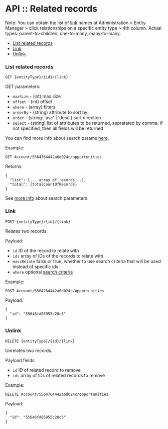 # API :: Related records

Note: You can obtain the list of [link](../../administration/terms-and-naming.md#link) names at Administration > Entity Manager > click relationships on a specific entity type > 4th column. Actual types: parent-to-children, one-to-many, many-to-many.

* [List related records](#list-related-records)
* [Link](#link)
* [Unlink](#unlink)

### List related records

`GET {entityType}/{id}/{link}`

GET parameters:

* `maxSize` - (int) max size
* `offset` - (int) offset
* `where` - (array) filters
* `orderBy` - (string) attribute to sort by
* `order` - (string: 'asc' | 'desc') sort direction
* `select` - (string) list of attributes to be returned, sepratated by comma; if not specified, then all fields will be returned

You can find more info about search params [here](../api-search-params.md).

Example:

`GET Account/5564764442a6d024c/opportunities`

Returns:

```
{
  "list": [... array of records...],
  "total": {totalCountOfRecords}
}
```

See [more info](../api-search-params.md) about search parameters.

### Link

`POST {entityType}/{id}/{link}`

Relates two records.

Payload:

* `id` ID of the record to relate with
* `ids` array of IDs of the records to relate with
* `massRelate` false or true, whether to use search criteria that will be used instead of specific ids
* `where` optional [search criteria](../api-search-params.md#where)

Example:

`POST Account/5564764442a6d024c/opportunities`

Payload:
```
{
  "id": "55646fd85955c28c5"
}
```

### Unlink

`DELETE {entityType}/{id}/{link}`

Unrelates two records.

Payload fields:

* `id` ID of related record to remove
* `ids` array of IDs of related records to remove

Example:

`DELETE Account/5564764442a6d024c/opportunities`

Payload:
```
{
  "id": "55646fd85955c28c5"
}
```
